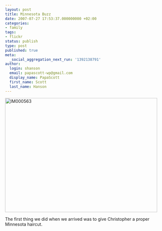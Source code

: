 ```yaml
---
layout: post
title: Minnesota Buzz
date: 2007-07-27 17:53:37.000000000 +02:00
categories:
- family
tags:
- flickr
status: publish
type: post
published: true
meta:
  _social_aggregation_next_run: '1392138791'
author:
  login: shanson
  email: papascott-wp@gmail.com
  display_name: PapaScott
  first_name: Scott
  last_name: Hanson
---
```

<p><a href="http://www.flickr.com/photos/papascott/917670366/" title="Photo Sharing"><img src="http://farm2.static.flickr.com/1304/917670366_1152e8a4e0.jpg" width="500" height="375" alt="IM000563" /></a></p>
<p>The first thing we did when we arrived was to give Christopher a proper Minnesota haircut. </p>
